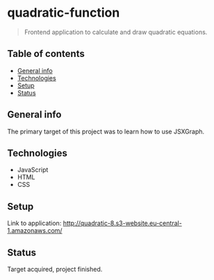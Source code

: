 
# quadratic-function 
>Frontend application to calculate and draw quadratic equations.


## Table of contents
* [General info](#general-info)
* [Technologies](#technologies)
* [Setup](#setup)
* [Status](#status)

## General info
 The primary target of this project was to learn how to use JSXGraph. 


## Technologies
* JavaScript
* HTML
* CSS

## Setup
Link to application: http://quadratic-8.s3-website.eu-central-1.amazonaws.com/

## Status
Target acquired, project finished.
